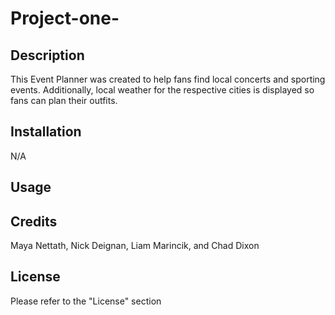 # Project-one-

## Description

This Event Planner was created to help fans find local concerts and sporting events. Additionally, local weather for the respective cities is displayed so fans can plan their outfits.

## Installation

N/A

## Usage

## Credits

Maya Nettath, Nick Deignan, Liam Marincik, and Chad Dixon

## License

Please refer to the "License" section

